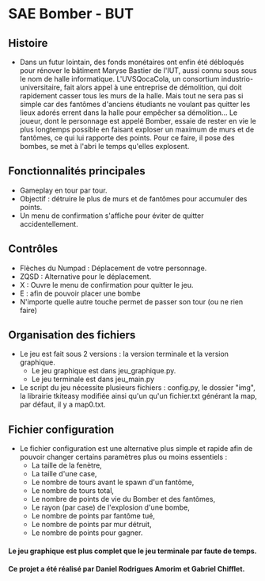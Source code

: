 # SAE Bomber - BUT

## Histoire

- Dans un futur lointain, des fonds monétaires ont enfin été débloqués pour rénover le bâtiment Maryse Bastier de l'IUT, aussi connu sous sous le nom de halle informatique. L'UVSQocaCola, un consortium industrio-universitaire, fait alors appel à une entreprise de démolition, qui doit rapidement casser tous les murs de la halle. Mais tout ne sera pas si simple car des fantômes d'anciens étudiants ne voulant pas quitter les lieux adorés errent dans la halle pour empêcher sa démolition... Le joueur, dont le personnage est appelé Bomber, essaie de rester en vie le plus longtemps possible en faisant exploser un maximum de murs et de fantômes, ce qui lui rapporte des points. Pour ce faire, il pose des bombes, se met à l'abri le temps qu'elles explosent.

## Fonctionnalités principales

- Gameplay en tour par tour.
- Objectif : détruire le plus de murs et de fantômes pour accumuler des points.
- Un menu de confirmation s'affiche pour éviter de quitter accidentellement.

## Contrôles

- Flèches du Numpad : Déplacement de votre personnage.
- ZQSD : Alternative pour le déplacement.
- X : Ouvre le menu de confirmation pour quitter le jeu.
- E : afin de pouvoir placer une bombe
- N'importe quelle autre touche permet de passer son tour (ou ne rien faire)

## Organisation des fichiers
- Le jeu est fait sous 2 versions : la version terminale et la version graphique.
  - Le jeu graphique est dans jeu_graphique.py.
  - Le jeu terminale est dans jeu_main.py
- Le script du jeu nécessite plusieurs fichiers : config.py, le dossier "img", la librairie tkiteasy modifiée ainsi qu'un qu'un fichier.txt générant la map, par défaut, il y a map0.txt.

## Fichier configuration
- Le fichier configuration est une alternative plus simple et rapide afin de pouvoir changer certains paramètres plus ou moins essentiels :
  - La taille de la fenètre,
  - La taille d'une case,
  - Le nombre de tours avant le spawn d'un fantôme,
  - Le nombre de tours total,
  - Le nombre de points de vie du Bomber et des fantômes,
  - Le rayon (par case) de l'explosion d'une bombe,
  - Le nombre de points par fantôme tué,
  - Le nombre de points par mur détruit,
  - Le nombre de points pour gagner.

#### Le jeu graphique est plus complet que le jeu terminale par faute de temps.


#### Ce projet a été réalisé par Daniel Rodrigues Amorim et Gabriel Chifflet.



